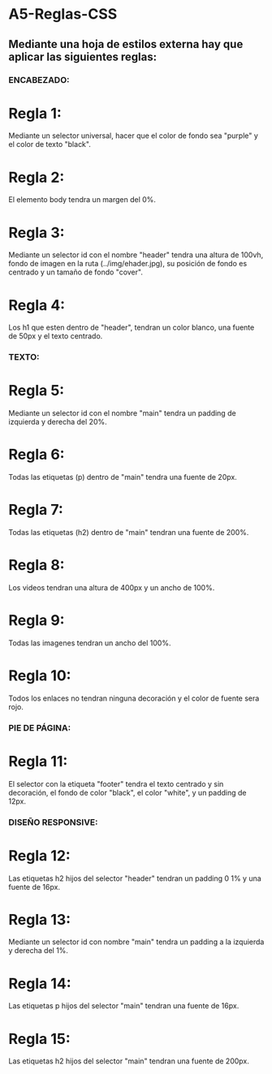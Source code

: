 # A5-Reglas-CSS
## Mediante una hoja de estilos externa hay que aplicar las siguientes reglas:
### ENCABEZADO:
# Regla 1:
Mediante un selector universal, hacer que el color de fondo sea "purple" y el color de texto "black".
# Regla 2:
El elemento body tendra un margen del 0%.
# Regla 3:
Mediante un selector id con el nombre "header" tendra una altura de 100vh, fondo de imagen en la ruta (../img/ehader.jpg), su posición de fondo es centrado y un tamaño de fondo "cover".
# Regla 4:
Los h1 que esten dentro de "header", tendran un color blanco, una fuente de 50px y el texto centrado.
### TEXTO:
# Regla 5:
Mediante un selector id con el nombre "main" tendra un padding de izquierda y derecha del 20%.
# Regla 6: 
Todas las etiquetas (p) dentro de "main" tendra una fuente de 20px.
# Regla 7: 
Todas las etiquetas (h2) dentro de "main" tendran una fuente de 200%.
# Regla 8:
Los videos tendran una altura de 400px y un ancho de 100%.
# Regla 9: 
Todas las imagenes tendran un ancho del 100%.
# Regla 10: 
Todos los enlaces no tendran ninguna decoración y el color de fuente sera rojo.
### PIE DE PÁGINA:
# Regla 11: 
El selector con la etiqueta "footer" tendra el texto centrado y sin decoración, el fondo de color "black", el color "white", y un padding de 12px.
### DISEÑO RESPONSIVE:
# Regla 12:
Las etiquetas h2 hijos del selector "header" tendran un padding 0 1% y una fuente de 16px.
# Regla 13:
Mediante un selector id con nombre "main" tendra un padding a la izquierda y derecha del 1%.
# Regla 14: 
Las etiquetas p hijos del selector "main" tendran una fuente de 16px.
# Regla 15: 
Las etiquetas h2 hijos del selector "main" tendran una fuente de 200px.
